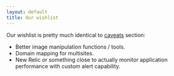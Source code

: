 ```yaml
---
layout: default
title: Our wishlist
---
```


Our wishlist is pretty much identical to [caveats](http://aucor.github.io/wordpress-on-gae/) section:

* Better image manipulation functions / tools.
* Domain mapping for multisites.
* New Relic or something close to actually monitor application performance with custom alert capability. 
